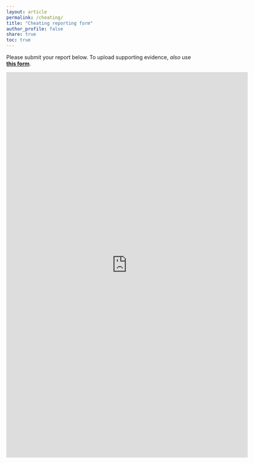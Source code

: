 ```yaml
---
layout: article
permalink: /cheating/
title: "Cheating reporting form"
author_profile: false
share: true
toc: true
---
```


Please submit your report below. To upload supporting evidence, _also_ use [**this form**](https://forms.gle/nvKjANXmYrKTiNZN8).

<iframe src="https://docs.google.com/forms/d/e/1FAIpQLSdRdwVgJZ8P7C8Psnmfdgizc0DGr8l7OCm9x8wEjdn4lJspCA/viewform?embedded=true" width="640" height="1019" frameborder="0" marginheight="0" marginwidth="0">Loading…</iframe>